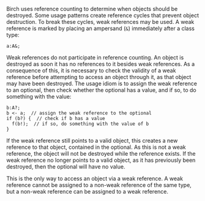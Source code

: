 Birch uses reference counting to determine when objects should be destroyed. Some usage patterns create reference cycles that prevent object destruction. To break these cycles, weak references may be used. A weak reference is marked by placing an ampersand (`&`) immediately after a class type:

    a:A&;

Weak references do not participate in reference counting. An object is destroyed as soon it has no references to it besides weak references. As a consequence of this, it is necessary to check the validity of a weak reference before attempting to access an object through it, as that object may have been destroyed. The usage idiom is to assign the weak reference to an optional, then check whether the optional has a value, and if so, to do something with the value:

    b:A?;
    b <- a;  // assign the weak reference to the optional
    if (b?) {  // check if b has a value
      f(b!);  // if so, do something with the value of b
    }

If the weak reference still points to a valid object, this creates a new reference to that object, contained in the optional. As this is not a weak reference, the object will not be destroyed while the reference exists. If the weak reference no longer points to a valid object, as it has previously been destroyed, then the optional will have no value.

This is the only way to access an object via a weak reference. A weak reference cannot be assigned to a non-weak reference of the same type, but a non-weak reference can be assigned to a weak reference.
